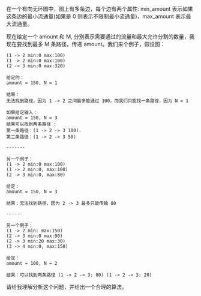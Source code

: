 在一个有向无环图中，图上有多条边，每个边有两个属性: min_amount 表示如果这条边的最小流通量(如果是 0 则表示不限制最小流通量)，max_amount 表示最大流通量。

现在给定一个 amount 和 M, 分别表示需要通过的流量和最大允许分割的数量，我现在要找到最多 M 条路径，传递 amount。我们来个例子，假设图：

```
(1 -> 2 min:0 max:100)
(1 -> 2 min:0 max:100)
(2 -> 3 min:0 max:320)

给定的：
amount = 150, N = 1

结果：
无法找到路径，因为 1 -> 2 之间最多能通过 100，而我们只能找一条路径，因为 N = 1

如果给定输入：
amount = 150, N = 3
结果可以找到两条路径 :
第一条路径：(1 -> 2 -> 3 100).
第二条路径：(1 -> 2 -> 3 50)

-------

另一个例子：
(1 -> 2 min:0 max:100)
(1 -> 2 min:0, max:100)
(2 -> 3 min:0, max:80)

给定：
amount = 150, N = 3

结果：无法找到路径，因为 2 -> 3 最多只能传输 80

------

另一个例子：
(1 -> 2 min: max:150)
(2 -> 3 min:0 max:90)
(2 -> 3 min:20 max:30)
(3 -> 4 min:0, max:150)

给定：
amount = 100, N = 2

结果：可以找到两条路径 (1 -> 2 -> 3: 80) (1 -> 2 -> 3: 20)

```


 请给我理解分析这个问题，并给出一个合理的算法。
